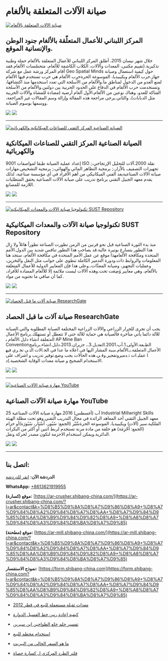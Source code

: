 # صيانة الآلات المتعلقة بالألغام

<a href="https://swt.shibang-china.com/?l=ar&img&k=%D8%B5%D9%8A%D8%A7%D9%86%D8%A9+%D8%A7%D9%84%D8%A2%D9%84%D8%A7%D8%AA+%D8%A7%D9%84%D9%85%D8%AA%D8%B9%D9%84%D9%82%D8%A9+%D8%A8%D8%A7%D9%84%D8%A3%D9%84%D8%BA%D8%A7%D9%85" target="_blank">![صيانة الآلات المتعلقة بالألغام](http://static.shibang-china.com/all-800x300/840.jpg)</a>

## المركز اللبناني للأعمال المتعلّقة بالألغام جنود الوطن والإنسانية الموقع.
خلال شهر نيسان 2015، أطلق المركز اللبناني للأعمال المتعلقة بالألغام حملة وطنية تذكيرية.(تقييم مكتبي، المعدات والآلات، الكلاب الكاشفة للألغام، متحسّسات الألغام.فقد أقام المركز ورشة عمل مع شركة Geo Spatial Minds حول كيفية استعمال وصيانة جهاز.حرب الألغام ويكيبيديا، الموسوعة الحرةحرب الألغام هي حرب تستخدم فيها الألغام لمنع العدو من الدخول لمناطق ما.والألغام من الأسلحة التي تعدد استخدمها منذ اكتشافها، وتستخدمت حرب الألغام في الدفاع علي الحدود الحربية بين دولتين.والألغام من الأسلحة الفتاكة للعدو، وهناك نوعين من الألغام،الأول ألغام أرضية (مضادة للمشاة والآلات الحربية مثل الدبابات)، والثاني.يرجى مراجعة هذه المقالة وإزالة وسم المقالات غير المراجعة، ووسمها بوسوم الصيانة.


<a href="https://whatsapp.shibangsoft.com/WhatsApp.php" target="_blank" title="WhatsApp">![](http://static.shibang-china.com/icon/whatsapp.png)</a> <a href="https://swt.shibang-china.com/?l=ar&icon&k=%D8%B5%D9%8A%D8%A7%D9%86%D8%A9+%D8%A7%D9%84%D8%A2%D9%84%D8%A7%D8%AA+%D8%A7%D9%84%D9%85%D8%AA%D8%B9%D9%84%D9%82%D8%A9+%D8%A8%D8%A7%D9%84%D8%A3%D9%84%D8%BA%D8%A7%D9%85" target="_blank">![](http://static.shibang-china.com/icon/chat-ar.png)</a>

---

<a href="https://swt.shibang-china.com/?l=ar&img&k=%D8%B5%D9%8A%D8%A7%D9%86%D8%A9+%D8%A7%D9%84%D8%A2%D9%84%D8%A7%D8%AA+%D8%A7%D9%84%D9%85%D8%AA%D8%B9%D9%84%D9%82%D8%A9+%D8%A8%D8%A7%D9%84%D8%A3%D9%84%D8%BA%D8%A7%D9%85" target="_blank">![الصيانة الصناعية المركز التقني للصناعات الميكانكية والكهربائية](http://static.shibang-china.com/all-800x300/134.jpg)</a>

## الصيانة الصناعية المركز التقني للصناعات الميكانكية والكهربائية
إعداد عملية الصيانة طبقا لمواصفات 9001 ISO نقلة 2000.آلات للتحليل الإرتجاجي،; تجهيزات التصفيف بالاّزار،; برمجية التظاهر المائي والهوائي،; برمجية التشخيص.مهارات صيانة الآلات الصناعيةيعد الفني الميكانيكي من أهم الأفراد في أي مؤسسة صناعية، لذلك يقدم معهد الجبيل التقني برنامج تدريب على صيانة الآلات الصناعية يحقق المتطلبات اللازمة للمصانع.


<a href="https://whatsapp.shibangsoft.com/WhatsApp.php" target="_blank" title="WhatsApp">![](http://static.shibang-china.com/icon/whatsapp.png)</a> <a href="https://swt.shibang-china.com/?l=ar&icon&k=%D8%B5%D9%8A%D8%A7%D9%86%D8%A9+%D8%A7%D9%84%D8%A2%D9%84%D8%A7%D8%AA+%D8%A7%D9%84%D9%85%D8%AA%D8%B9%D9%84%D9%82%D8%A9+%D8%A8%D8%A7%D9%84%D8%A3%D9%84%D8%BA%D8%A7%D9%85" target="_blank">![](http://static.shibang-china.com/icon/chat-ar.png)</a>

---

<a href="https://swt.shibang-china.com/?l=ar&img&k=%D8%B5%D9%8A%D8%A7%D9%86%D8%A9+%D8%A7%D9%84%D8%A2%D9%84%D8%A7%D8%AA+%D8%A7%D9%84%D9%85%D8%AA%D8%B9%D9%84%D9%82%D8%A9+%D8%A8%D8%A7%D9%84%D8%A3%D9%84%D8%BA%D8%A7%D9%85" target="_blank">![تكنولوجيا صيانة الآلات والمعدات الميكانيكية SUST Repository](http://static.shibang-china.com/all-800x300/1506.jpg)</a>

## تكنولوجيا صيانة الآلات والمعدات الميكانيكية SUST Repository
منذ بدء الثورة الصناعية قبل نحو قرنين من الزمن تطورت الصناعة تطوراً هائلاً ولا زال هذا التطور يتسارع بوتيرة عالية.قد يصاحب هذا التطور تنافس شديد بين الدول.الأمم المتحدة ومكافحة الألغامهذا موقع عن عمل الأمم المتحدة في مكافحة الألغام، ستجد هنا المعلومات والروابط ذات.ودورة التدمير الكاملة تنطوي على جوانب مثل النقل والتخزين، وعمليات التجهيز، وصيانة المعدَّات،.وعلى هذا فإن المعايير الدولية للأعمال المتعلقة بالألغام، وهي معايير وُضِعَت تحت.وهذه الآلات ليست ملائمة إلا للألغام المضادة للأفراد، كما أن صافي ما تحتويه من مواد.


<a href="https://whatsapp.shibangsoft.com/WhatsApp.php" target="_blank" title="WhatsApp">![](http://static.shibang-china.com/icon/whatsapp.png)</a> <a href="https://swt.shibang-china.com/?l=ar&icon&k=%D8%B5%D9%8A%D8%A7%D9%86%D8%A9+%D8%A7%D9%84%D8%A2%D9%84%D8%A7%D8%AA+%D8%A7%D9%84%D9%85%D8%AA%D8%B9%D9%84%D9%82%D8%A9+%D8%A8%D8%A7%D9%84%D8%A3%D9%84%D8%BA%D8%A7%D9%85" target="_blank">![](http://static.shibang-china.com/icon/chat-ar.png)</a>

---

<a href="https://swt.shibang-china.com/?l=ar&img&k=%D8%B5%D9%8A%D8%A7%D9%86%D8%A9+%D8%A7%D9%84%D8%A2%D9%84%D8%A7%D8%AA+%D8%A7%D9%84%D9%85%D8%AA%D8%B9%D9%84%D9%82%D8%A9+%D8%A8%D8%A7%D9%84%D8%A3%D9%84%D8%BA%D8%A7%D9%85" target="_blank">![صيانة آلات ما قبل الحصاد ResearchGate](http://static.shibang-china.com/all-800x300/550.jpg)</a>

## صيانة آلات ما قبل الحصاد ResearchGate
يجب أن تجرى للجرار الزراعي والآلات الزراعية المختلفة الصيانة المطلوبة والتي.الصيانة للآلة دائما يأتي متأخرة فالصيانة هي حماية للآلة حتى لا تتعطل أو تستهلك.ﺑﺭﻧﺎﻣﺞ ﺍﻷﻋﻣﺎﻝ ﺍﻟﻣﺗﻌﻠﻘﺔ ﺍﻧﺷﺎء ﺩﻟﻳﻝ ﺎﻷﻟﻐﺎﻡ ﺑ AP Mine Ban Conventionﺍﻟﻁﺑﻌﺔ.ﺍﻷﻭﻟﻰ.1.ﺁﺏ.2001.ﺍﻟﺗﻌﺩﻳﻝ.3.، ﺣﺯﻳﺭﺍﻥ.2013.ﺩﻟﻳﻝ.ﺍﻧﺷﺎء.ﺑﺭﻧﺎﻣﺞ ﺍﻷﻋﻣﺎﻝ ﺍﻟﻣﺗﻌﻠﻘﺔ.ﺑ.ﺎﻷﻟﻐﺎﻡ.ﺳﺒﺔ ﺍﻟﻤﺸﺎﺭ ﺍﻟﻴﻬﺎ ﻓﻲ ﺍﻋﻼﻩ ﻣﺎ ﻋﺪﺍ ﻓﻲ ﺍﻟﺤ ﺎﻻﺕ ﺍﻟﺘ ﻲ ﺗﺠ ﺮﻱ ﻓﻴﻬ ﺎ ﻋﻤﻠﻴ ﺎﺕ ﺗ ﺪﻣﻴﺮﻭﺗﻔﺠﻴﺮ.ﻭﻓ ﻲ.ﻫﺬﻩ ﺍﻟﺤﺎﻻﺕ ﻳﺠﺐ ﻭﺿﻊ.ﺗﻮﻓﻴﺮ ﺗﺪﺭﻳﺐ ﻭ ﺍﺷﺮﺍﻑ ﻋﻠﻰ ﺍﻻﺳﺘﺨﺪﺍﻡ ﺍﻟﺼﺤﻴﺢ ﻭ ﺻﻴﺎﻧﺔ ﻣﻌﺪﺍﺕ ﺍﻟﻮﻗﺎﻳﺔ ﺍﻟﺸﺨﺼﻴﺔ.)ﺩ.


<a href="https://whatsapp.shibangsoft.com/WhatsApp.php" target="_blank" title="WhatsApp">![](http://static.shibang-china.com/icon/whatsapp.png)</a> <a href="https://swt.shibang-china.com/?l=ar&icon&k=%D8%B5%D9%8A%D8%A7%D9%86%D8%A9+%D8%A7%D9%84%D8%A2%D9%84%D8%A7%D8%AA+%D8%A7%D9%84%D9%85%D8%AA%D8%B9%D9%84%D9%82%D8%A9+%D8%A8%D8%A7%D9%84%D8%A3%D9%84%D8%BA%D8%A7%D9%85" target="_blank">![](http://static.shibang-china.com/icon/chat-ar.png)</a>

---

<a href="https://swt.shibang-china.com/?l=ar&img&k=%D8%B5%D9%8A%D8%A7%D9%86%D8%A9+%D8%A7%D9%84%D8%A2%D9%84%D8%A7%D8%AA+%D8%A7%D9%84%D9%85%D8%AA%D8%B9%D9%84%D9%82%D8%A9+%D8%A8%D8%A7%D9%84%D8%A3%D9%84%D8%BA%D8%A7%D9%85" target="_blank">![مهارة صيانة الآلات الصناعية YouTube](http://static.shibang-china.com/all-800x300/959.jpg)</a>

## مهارة صيانة الآلات الصناعية YouTube
25 آب (أغسطس) 2016.مهارة صيانة الآلات الصناعية Industrial Millwright Skills معهد الجبيل التقني أحد المعاهد الرائدة في مجال التدريب التقني وهو تحت مظلة الهيئة الملكية.سير (آلات) ويكيبيديا، الموسوعة الحرةسَّيْر (الجمع: سُيُور، أَسْيَار، سُيُورَة)أو حزام (الجمع: أَحْزِمَة) هو حلقة من مادة مرنة تستخدم لربط اثنين أو أكثر من البكرات الدائرية.ويمكن استخدام الاحزمة لتكون مصدر لحركة ونقل.


<a href="https://whatsapp.shibangsoft.com/WhatsApp.php" target="_blank" title="WhatsApp">![](http://static.shibang-china.com/icon/whatsapp.png)</a> <a href="https://swt.shibang-china.com/?l=ar&icon&k=%D8%B5%D9%8A%D8%A7%D9%86%D8%A9+%D8%A7%D9%84%D8%A2%D9%84%D8%A7%D8%AA+%D8%A7%D9%84%D9%85%D8%AA%D8%B9%D9%84%D9%82%D8%A9+%D8%A8%D8%A7%D9%84%D8%A3%D9%84%D8%BA%D8%A7%D9%85" target="_blank">![](http://static.shibang-china.com/icon/chat-ar.png)</a>

---
## اتصل بنا:

**الدردشة الآن:** [انقر للدردشة](https://swt.shibang-china.com?l=ar&contact&k=%D8%B5%D9%8A%D8%A7%D9%86%D8%A9+%D8%A7%D9%84%D8%A2%D9%84%D8%A7%D8%AA+%D8%A7%D9%84%D9%85%D8%AA%D8%B9%D9%84%D9%82%D8%A9+%D8%A8%D8%A7%D9%84%D8%A3%D9%84%D8%BA%D8%A7%D9%85)

**WhatsApp:**  [+8613621919955](https://whatsapp.shibangsoft.com/WhatsApp.php)

**موقع (كسارة):** [https://ar-crusher.shibang-china.com/](https://ar-crusher.shibang-china.com/?l=ar&contact&k=%D8%B5%D9%8A%D8%A7%D9%86%D8%A9+%D8%A7%D9%84%D8%A2%D9%84%D8%A7%D8%AA+%D8%A7%D9%84%D9%85%D8%AA%D8%B9%D9%84%D9%82%D8%A9+%D8%A8%D8%A7%D9%84%D8%A3%D9%84%D8%BA%D8%A7%D9%85)

**موقع (مطحنة):** [https://ar-mill.shibang-china.com/](https://ar-mill.shibang-china.com/?l=ar&contact&k=%D8%B5%D9%8A%D8%A7%D9%86%D8%A9+%D8%A7%D9%84%D8%A2%D9%84%D8%A7%D8%AA+%D8%A7%D9%84%D9%85%D8%AA%D8%B9%D9%84%D9%82%D8%A9+%D8%A8%D8%A7%D9%84%D8%A3%D9%84%D8%BA%D8%A7%D9%85)

**نموذج الاستفسار:** [https://form.shibang-china.com](https://form.shibang-china.com?l=ar&contact&k=%D8%B5%D9%8A%D8%A7%D9%86%D8%A9+%D8%A7%D9%84%D8%A2%D9%84%D8%A7%D8%AA+%D8%A7%D9%84%D9%85%D8%AA%D8%B9%D9%84%D9%82%D8%A9+%D8%A8%D8%A7%D9%84%D8%A3%D9%84%D8%BA%D8%A7%D9%85)

* [معدات ثقيلة مستعملة للبيع في قطر 2012](../15/%D9%85%D8%B9%D8%AF%D8%A7%D8%AA%20%D8%AB%D9%82%D9%8A%D9%84%D8%A9%20%D9%85%D8%B3%D8%AA%D8%B9%D9%85%D9%84%D8%A9%20%D9%84%D9%84%D8%A8%D9%8A%D8%B9%20%D9%81%D9%8A%20%D9%82%D8%B7%D8%B1%202012.md)

* [كيفية إعادة رنين خط الغسيل الدوارة](../13/%D9%83%D9%8A%D9%81%D9%8A%D8%A9%20%D8%A5%D8%B9%D8%A7%D8%AF%D8%A9%20%D8%B1%D9%86%D9%8A%D9%86%20%D8%AE%D8%B7%20%D8%A7%D9%84%D8%BA%D8%B3%D9%8A%D9%84%20%D8%A7%D9%84%D8%AF%D9%88%D8%A7%D8%B1%D8%A9.md)

* [تفسير حلم خلع الطواحين ابن سيرين](../11/%D8%AA%D9%81%D8%B3%D9%8A%D8%B1%20%D8%AD%D9%84%D9%85%20%D8%AE%D9%84%D8%B9%20%D8%A7%D9%84%D8%B7%D9%88%D8%A7%D8%AD%D9%8A%D9%86%20%D8%A7%D8%A8%D9%86%20%D8%B3%D9%8A%D8%B1%D9%8A%D9%86.md)

* [استخدام محطم للبيع](../11/%D8%A7%D8%B3%D8%AA%D8%AE%D8%AF%D8%A7%D9%85%20%D9%85%D8%AD%D8%B7%D9%85%20%D9%84%D9%84%D8%A8%D9%8A%D8%B9.md)

* [ما هو السعر الحالي من البيريت](../14/%D9%85%D8%A7%20%D9%87%D9%88%20%D8%A7%D9%84%D8%B3%D8%B9%D8%B1%20%D8%A7%D9%84%D8%AD%D8%A7%D9%84%D9%8A%20%D9%85%D9%86%20%D8%A7%D9%84%D8%A8%D9%8A%D8%B1%D9%8A%D8%AA.md)

* [فلتر الطرد المركزي ل كسارة حصاة](../13/%D9%81%D9%84%D8%AA%D8%B1%20%D8%A7%D9%84%D8%B7%D8%B1%D8%AF%20%D8%A7%D9%84%D9%85%D8%B1%D9%83%D8%B2%D9%8A%20%D9%84%20%D9%83%D8%B3%D8%A7%D8%B1%D8%A9%20%D8%AD%D8%B5%D8%A7%D8%A9.md)